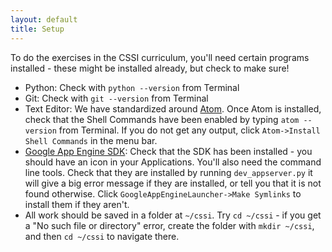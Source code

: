 ```yaml
---
layout: default
title: Setup
---
```


To do the exercises in the CSSI curriculum, you'll need certain programs installed - these might be installed already, but check to make sure!

+ Python: Check with `python --version` from Terminal
+ Git: Check with `git --version` from Terminal
+ Text Editor: We have standardized around [Atom](https://atom.io/). Once Atom is installed, check that the Shell Commands have been enabled by typing `atom --version` from Terminal. If you do not get any output, click `Atom->Install Shell Commands` in the menu bar.
+ [Google App Engine SDK](https://cloud.google.com/appengine/downloads?hl=en): Check that the SDK has been installed - you should have an icon in your Applications. You'll also need the command line tools. Check that they are installed by running `dev_appserver.py` it will give a big error message if they are installed, or tell you that it is not found otherwise. Click `GoogleAppEngineLauncher->Make Symlinks` to install them if they aren't.
+ All work should be saved in a folder at `~/cssi`. Try `cd ~/cssi` - if you get a "No such file or directory" error, create the folder with `mkdir ~/cssi`, and then `cd ~/cssi` to navigate there.
